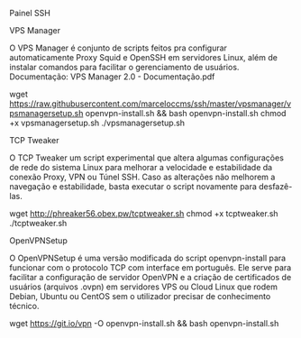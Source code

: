 Painel SSH


VPS Manager

O VPS Manager é conjunto de scripts feitos pra configurar automaticamente Proxy Squid e OpenSSH em servidores Linux, além de instalar comandos para facilitar o gerenciamento de usuários. Documentação: VPS Manager 2.0 - Documentação.pdf

wget https://raw.githubusercontent.com/marceloccms/ssh/master/vpsmanager/vpsmanagersetup.sh openvpn-install.sh && bash openvpn-install.sh
chmod +x vpsmanagersetup.sh
./vpsmanagersetup.sh

TCP Tweaker

O TCP Tweaker um script experimental que altera algumas configurações de rede do sistema Linux para melhorar a velocidade e estabilidade da conexão Proxy, VPN ou Túnel SSH. Caso as alterações não melhorem a navegação e estabilidade, basta executar o script novamente para desfazê-las.

wget http://phreaker56.obex.pw/tcptweaker.sh
chmod +x tcptweaker.sh
./tcptweaker.sh

OpenVPNSetup

O OpenVPNSetup é uma versão modificada do script openvpn-install para funcionar com o protocolo TCP com interface em português. Ele serve para facilitar a configuração de servidor OpenVPN e a criação de certificados de usuários (arquivos .ovpn) em servidores VPS ou Cloud Linux que rodem Debian, Ubuntu ou CentOS sem o utilizador precisar de conhecimento técnico.

wget https://git.io/vpn -O openvpn-install.sh && bash openvpn-install.sh





